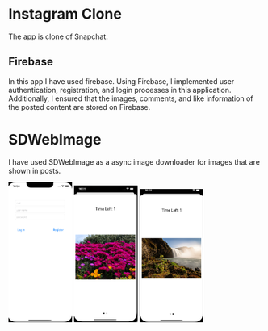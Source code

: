 # Instagram Clone

The app is clone of Snapchat. 


## Firebase

In this app I have used firebase. Using Firebase, I implemented user authentication, registration, and login processes in this application. 
Additionally, I ensured that the images, comments, and like information of the posted content are stored on Firebase.

# SDWebImage

I have used SDWebImage as a async image downloader for images that are shown in posts.


<img src="SnapchatClone/3.png" width=25% height=25%)>
  
<img src="SnapchatClone/1.png" width=25% height=25%)>

<img src="SnapchatClone/2.png" width=25% height=25%)>
